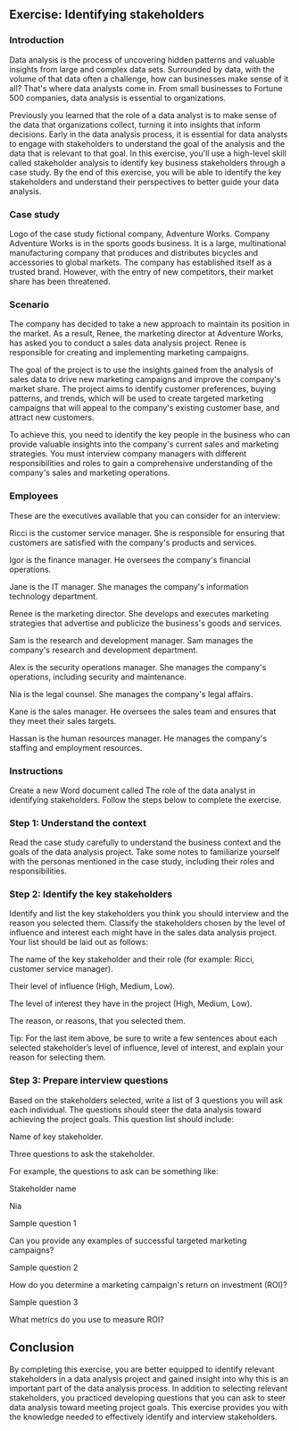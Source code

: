 ## Exercise: Identifying stakeholders
### Introduction
Data analysis is the process of uncovering hidden patterns and valuable insights from large and complex data sets. Surrounded by data, with the volume of that data often a challenge, how can businesses make sense of it all? That's where data analysts come in. From small businesses to Fortune 500 companies, data analysis is essential to organizations.

Previously you learned that the role of a data analyst is to make sense of the data that organizations collect, turning it into insights that inform decisions. Early in the data analysis process, it is essential for data analysts to engage with stakeholders to understand the goal of the analysis and the data that is relevant to that goal. In this exercise, you'll use a high-level skill called stakeholder analysis to identify key business stakeholders through a case study. By the end of this exercise, you will be able to identify the key stakeholders and understand their perspectives to better guide your data analysis.

### Case study
Logo of the case study fictional company, Adventure Works.
Company
Adventure Works is in the sports goods business. It is a large, multinational manufacturing company that produces and distributes bicycles and accessories to global markets. The company has established itself as a trusted brand. However, with the entry of new competitors, their market share has been threatened. 

### Scenario 
The company has decided to take a new approach to maintain its position in the market. As a result, Renee, the marketing director at Adventure Works, has asked you to conduct a sales data analysis project. Renee is responsible for creating and implementing marketing campaigns.

The goal of the project is to use the insights gained from the analysis of sales data to drive new marketing campaigns and improve the company's market share. The project aims to identify customer preferences, buying patterns, and trends, which will be used to create targeted marketing campaigns that will appeal to the company's existing customer base, and attract new customers.

To achieve this, you need to identify the key people in the business who can provide valuable insights into the company's current sales and marketing strategies. You must interview company managers with different responsibilities and roles to gain a comprehensive understanding of the company's sales and marketing operations. 

### Employees
These are the executives available that you can consider for an interview:

Ricci is the customer service manager. She is responsible for ensuring that customers are satisfied with the company's products and services.

Igor is the finance manager. He oversees the company's financial operations.

Jane is the IT manager. She manages the company's information technology department.

Renee is the marketing director. She develops and executes marketing strategies that advertise and publicize the business's goods and services.

Sam is the research and development manager. Sam manages the company's research and development department.

Alex is the security operations manager. She manages the company's operations, including security and maintenance.

Nia is the legal counsel. She manages the company's legal affairs.

Kane is the sales manager. He oversees the sales team and ensures that they meet their sales targets.

Hassan is the human resources manager. He manages the company's staffing and employment resources.

### Instructions
Create a new Word document called The role of the data analyst in identifying stakeholders. Follow the steps below to complete the exercise.

### Step 1: Understand the context
Read the case study carefully to understand the business context and the goals of the data analysis project. Take some notes to familiarize yourself with the personas mentioned in the case study, including their roles and responsibilities.

### Step 2: Identify the key stakeholders
Identify and list the key stakeholders you think you should interview and the reason you selected them. Classify the stakeholders chosen by the level of influence and interest each might have in the sales data analysis project. Your list should be laid out as follows:

The name of the key stakeholder and their role (for example: Ricci, customer service manager).

Their level of influence (High, Medium, Low).

The level of interest they have in the project (High, Medium, Low).

The reason, or reasons, that you selected them.

Tip: For the last item above, be sure to write a few sentences about each selected stakeholder’s level of influence, level of interest, and explain your reason for selecting them.

### Step 3: Prepare interview questions
Based on the stakeholders selected, write a list of 3 questions you will ask each individual. The questions should steer the data analysis toward achieving the project goals. This question list should include:

Name of key stakeholder. 

Three questions to ask the stakeholder.

For example, the questions to ask can be something like: 

Stakeholder name

Nia

Sample question 1

Can you provide any examples of successful targeted marketing campaigns?

Sample question 2

How do you determine a marketing campaign's return on investment (ROI)?

Sample question 3

What metrics do you use to measure ROI?

## Conclusion
By completing this exercise, you are better equipped to identify relevant stakeholders in a data analysis project and gained insight into why this is an important part of the data analysis process. In addition to selecting relevant stakeholders, you practiced developing questions that you can ask to steer data analysis toward meeting project goals. This exercise provides you with the knowledge needed to effectively identify and interview stakeholders.